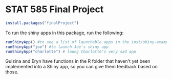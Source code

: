 
<!-- README.md is generated from README.Rmd. Please edit that file -->
STAT 585 Final Project
======================

``` r
install.packages("finalProject")
```

To run the shiny apps in this package, run the following:

``` r
runShinyApp() #to see a list of launchable apps in the inst/shiny-examples folder
runShinyApp("joe") #to launch Joe's shiny app
runShinyApp("charlotte") # laung Charlotte's very sad app
```

Gulzina and Eryn have functions in the R folder that haven't yet been implemented into a Shiny app, so you can give them feedback based on those.

<!--Look at this cool plot:



We can also generate random samples from a normal distribution and plot their averages:


-->
